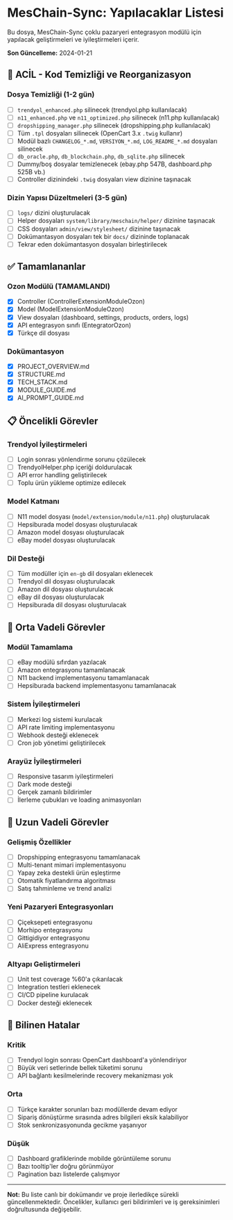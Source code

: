 # MesChain-Sync: Yapılacaklar Listesi

Bu dosya, MesChain-Sync çoklu pazaryeri entegrasyon modülü için yapılacak geliştirmeleri ve iyileştirmeleri içerir.

**Son Güncelleme:** 2024-01-21

## 🚨 ACİL - Kod Temizliği ve Reorganizasyon

### Dosya Temizliği (1-2 gün)
- [ ] `trendyol_enhanced.php` silinecek (trendyol.php kullanılacak)
- [ ] `n11_enhanced.php` ve `n11_optimized.php` silinecek (n11.php kullanılacak)
- [ ] `dropshipping_manager.php` silinecek (dropshipping.php kullanılacak)
- [ ] Tüm `.tpl` dosyaları silinecek (OpenCart 3.x `.twig` kullanır)
- [ ] Modül bazlı `CHANGELOG_*.md`, `VERSIYON_*.md`, `LOG_README_*.md` dosyaları silinecek
- [ ] `db_oracle.php`, `db_blockchain.php`, `db_sqlite.php` silinecek
- [ ] Dummy/boş dosyalar temizlenecek (ebay.php 547B, dashboard.php 525B vb.)
- [ ] Controller dizinindeki `.twig` dosyaları view dizinine taşınacak

### Dizin Yapısı Düzeltmeleri (3-5 gün)
- [ ] `logs/` dizini oluşturulacak
- [ ] Helper dosyaları `system/library/meschain/helper/` dizinine taşınacak
- [ ] CSS dosyaları `admin/view/stylesheet/` dizinine taşınacak
- [ ] Dokümantasyon dosyaları tek bir `docs/` dizininde toplanacak
- [ ] Tekrar eden dokümantasyon dosyaları birleştirilecek

## ✅ Tamamlananlar

### Ozon Modülü (TAMAMLANDI)
- [x] Controller (ControllerExtensionModuleOzon)
- [x] Model (ModelExtensionModuleOzon)
- [x] View dosyaları (dashboard, settings, products, orders, logs)
- [x] API entegrasyon sınıfı (EntegratorOzon)
- [x] Türkçe dil dosyası

### Dokümantasyon
- [x] PROJECT_OVERVIEW.md
- [x] STRUCTURE.md
- [x] TECH_STACK.md
- [x] MODULE_GUIDE.md
- [x] AI_PROMPT_GUIDE.md

## 📋 Öncelikli Görevler

### Trendyol İyileştirmeleri
- [ ] Login sonrası yönlendirme sorunu çözülecek
- [ ] TrendyolHelper.php içeriği doldurulacak
- [ ] API error handling geliştirilecek
- [ ] Toplu ürün yükleme optimize edilecek

### Model Katmanı
- [ ] N11 model dosyası (`model/extension/module/n11.php`) oluşturulacak
- [ ] Hepsiburada model dosyası oluşturulacak
- [ ] Amazon model dosyası oluşturulacak
- [ ] eBay model dosyası oluşturulacak

### Dil Desteği
- [ ] Tüm modüller için `en-gb` dil dosyaları eklenecek
- [ ] Trendyol dil dosyası oluşturulacak
- [ ] Amazon dil dosyası oluşturulacak
- [ ] eBay dil dosyası oluşturulacak
- [ ] Hepsiburada dil dosyası oluşturulacak

## 🔧 Orta Vadeli Görevler

### Modül Tamamlama
- [ ] eBay modülü sıfırdan yazılacak
- [ ] Amazon entegrasyonu tamamlanacak
- [ ] N11 backend implementasyonu tamamlanacak
- [ ] Hepsiburada backend implementasyonu tamamlanacak

### Sistem İyileştirmeleri
- [ ] Merkezi log sistemi kurulacak
- [ ] API rate limiting implementasyonu
- [ ] Webhook desteği eklenecek
- [ ] Cron job yönetimi geliştirilecek

### Arayüz İyileştirmeleri
- [ ] Responsive tasarım iyileştirmeleri
- [ ] Dark mode desteği
- [ ] Gerçek zamanlı bildirimler
- [ ] İlerleme çubukları ve loading animasyonları

## 🚀 Uzun Vadeli Görevler

### Gelişmiş Özellikler
- [ ] Dropshipping entegrasyonu tamamlanacak
- [ ] Multi-tenant mimari implementasyonu
- [ ] Yapay zeka destekli ürün eşleştirme
- [ ] Otomatik fiyatlandırma algoritması
- [ ] Satış tahminleme ve trend analizi

### Yeni Pazaryeri Entegrasyonları
- [ ] Çiçeksepeti entegrasyonu
- [ ] Morhipo entegrasyonu
- [ ] Gittigidiyor entegrasyonu
- [ ] AliExpress entegrasyonu

### Altyapı Geliştirmeleri
- [ ] Unit test coverage %60'a çıkarılacak
- [ ] Integration testleri eklenecek
- [ ] CI/CD pipeline kurulacak
- [ ] Docker desteği eklenecek

## 🐛 Bilinen Hatalar

### Kritik
- [ ] Trendyol login sonrası OpenCart dashboard'a yönlendiriyor
- [ ] Büyük veri setlerinde bellek tüketimi sorunu
- [ ] API bağlantı kesilmelerinde recovery mekanizması yok

### Orta
- [ ] Türkçe karakter sorunları bazı modüllerde devam ediyor
- [ ] Sipariş dönüştürme sırasında adres bilgileri eksik kalabiliyor
- [ ] Stok senkronizasyonunda gecikme yaşanıyor

### Düşük
- [ ] Dashboard grafiklerinde mobilde görüntüleme sorunu
- [ ] Bazı tooltip'ler doğru görünmüyor
- [ ] Pagination bazı listelerde çalışmıyor

---

**Not:** Bu liste canlı bir dokümandır ve proje ilerledikçe sürekli güncellenmektedir. Öncelikler, kullanıcı geri bildirimleri ve iş gereksinimleri doğrultusunda değişebilir. 